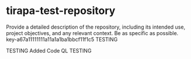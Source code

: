 # tirapa-test-repository
Provide a detailed description of the repository, including its intended use, project objectives, and any relevant context. Be as specific as possible.
key-a67a11111111a11a1a1ba1bbcf11f1c5
TESTING

TESTING
Added Code QL TESTING
